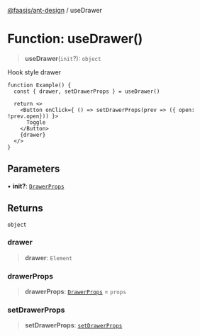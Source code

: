 [@faasjs/ant-design](../README.md) / useDrawer

# Function: useDrawer()

> **useDrawer**(`init`?): `object`

Hook style drawer

```tsx
function Example() {
  const { drawer, setDrawerProps } = useDrawer()

  return <>
    <Button onClick={ () => setDrawerProps(prev => ({ open: !prev.open})) }>
      Toggle
    </Button>
    {drawer}
  </>
}
```

## Parameters

• **init?**: [`DrawerProps`](../interfaces/DrawerProps.md)

## Returns

`object`

### drawer

> **drawer**: `Element`

### drawerProps

> **drawerProps**: [`DrawerProps`](../interfaces/DrawerProps.md) = `props`

### setDrawerProps

> **setDrawerProps**: [`setDrawerProps`](../type-aliases/setDrawerProps.md)
